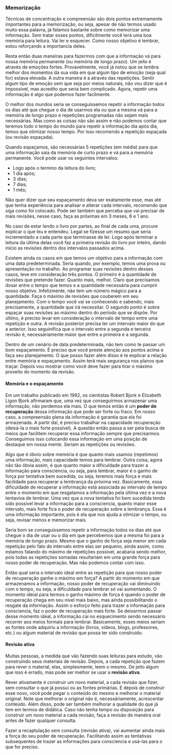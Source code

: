 ### Memorização

Técnicas de concentração e compreensão são dois pontos extremamente importantes para a memorização, ou seja, apesar de não termos usado muito essa palavra, já falamos bastante sobre como memorizar uma informação. Sem tratar esses pontos, dificilmente você terá uma boa memória para leitura. Vai ler e esquecer. Como nosso objetivo é lembrar, estou reforçando a importancia deles.

Resta então duas maneiras para fazermos com que a informação vá para nossa memória permanente (ou memória de longo prazo). Um jeito é através de emoções fortes. Provavelmente, você já notou que se lembra melhor dos momentos da sua vida em que algum tipo de emoção (seja qual for) estava elevada. A outra maneira é a através das repetições. Sentir algum tipo de emoção sem que seja por meios naturais, não vou dizer que é impossível, mas acredito que seria bem complicado. Agora, repetir uma informação é algo que podemos fazer facilmente.

O melhor dos mundos seria se conseguíssemos repetir a informação todos os dias até que chegue o dia de usarmos ela ou que a mesma vá para a memória de longo prazo e repetições programadas não sejam mais necessárias. Mas como as coisas não são assim e não podemos contar que teremos todo o tempo do mundo para repetir a informação dia após dia, temos que otimizar nosso tempo. Por isso recomendo a repetição espaçada (ou revisão espaçada).

Quando espaçamos, são necessárias 5 repetições (em média) para que uma informação saia da memória de curto prazo e vá para a memória permanente. Você pode usar os seguintes intervalos:

* Logo após o termino da leitura do livro;
* 1 dia após;
* 3 dias;
* 7 dias;
* 1 mês;

Não quer dizer que seu espaçamento deva ser exatamente esse, mas até que tenha experiência para analisar e alterar cada intervalo, recomendo que siga como foi colocado. Pode ser também que perceba que vai precisar de mais revisões, nesse caso, faça as próximas em 3 meses, 6 e 1 ano.

No caso de estar lendo o livro por partes, ao final de cada uma, procure explicar o que leu e entendeu. Legal se fizesse um resumo que seria incrementado a cada parte que terminasse de ler. Logo após terminar a leitura da última delas você faz a primeira revisão do livro por inteiro, dando início as revisões dentro dos intervalos passados acima.

Existem ainda os casos em que temos um objetivo para a informação com uma data predeterminada. Seria quando, por exemplo, temos uma prova ou apresentação no trabalho. Ao programar suas revisões dentro desses casos, leve em consideração três pontos. O primeiro é a quantidade de revisões que pretende fazer. Quanto mais, melhor. Claro que precisamos dosar entre o tempo que temos e a quantidade necessária para cumprir nosso objetivo. Infelizmente, não tem um número mágico para a quantidade. Faça o máximo de revisões que couberem em seu planejamento. Com o tempo você vai se conhecendo e sabendo, mais precisamente, a quantidade que irá necessitar. O segundo ponto é sobre espaçar suas revisões ao máximo dentro do período que se dispõe. Por último, é preciso levar em consideração o intervalo de tempo entre uma repetição e outra. A revisão posterior precisa ter um intervalo maior do que a anterior. Isso seguinifica que o intervalo entre a segunda e terceira revisão é, necessáriamente maior que entre a primeira e a segunda.

Dentro de um cenário de data predeterminada, não tem como te passar um bom espaçamento. É preciso que você preste atenção aos pontos acima e faça seu planejamento. O que posso fazer além disso é te explicar a relação entre memória e espaçamento. Assim terá mais segurança nos planos que traçar. Depois vou mostrar como você deve fazer para tirar o máximo proveito do momento da revisão.

#### Memória e o espaçamento

Em um trabalho publicado em 1992, os cientistas Robert Bjork e Elizabeth Ligon Bjork afirmaram que, uma vez que conseguirmos armazenar uma informação, não perdemos ela mais. O que temos então é um **poder de recuperação** dessa informação que pode ser forte ou fraco. Em nosso caso, a compreensão plena da informação é garantia que ela foi armazenada. A partir daí, é preciso trabalhar na capacidade recuperação (deixá-la o mais forte possível). A questão então passa a ser pela busca de meios que facilitem recuperar essa informação sempre que precisarmos. Conseguimos isso colocando essa informação em uma posição de destaque em nossa mente. Seriam as repetições ou revisões.

Algo que é óbvio sobre memória é que quanto mais usamos (repetimos) uma informação, mais capacidade temos para lembrar. Outra coisa, agora não tão óbvia assim, é que quanto maior a dificuldade para trazer a informação para consciencia, ou seja, para lembrar, maior é o ganho de força por tentativa bem sucedida, ou seja, teremos mais força e mais facilidade para recuperar a lembrança da próxima vez. Basicamente, essa dificuldade de recuperar a informação está associada ao intervalo de tempo entre o momento em que resgatamos a informação pela última vez e a nova tentaviva de lembrar. Uma vez que a nova tentativa foi bem sucedida tendo sido possível levar a informação para a consciencia, quanto maior esse intervalo, mais forte fica o poder de recuperação sobre a lembrança. Essa é uma informação importante, pois é ela que nos ajuda a otimizar o tempo, ou seja, revisar menos e memorizar mais.

Seria bom se conseguíssemos repetir a informação todos os dias até que chegue o dia de usar ou o dia em que percebemos que a mesma foi para a memória de longo prazo. Mesmo que o ganho de força seja menor em cada repetição pelo fato do intervalo entre elas ser pequeno, ainda assim, como estamos falando do máximo de repetições possível, acabaria sendo melhor, pois todas as repetições somadas resultariam em uma grande força para nosso poder de recuperação. Mas não podemos contar com isso.

Então qual seria o intervalo ideal entre as repetição para que nosso poder de recuperação ganhe o máximo em força? A partir do momento em que armazenamos a informação, nosso poder de recuperação vai diminuindo com o tempo, ou seja, a dificuldade para lembrar só vai aumentando. O momento ideial para termos o ganho máximo de força é quando o poder de recuperação chega em seu nível mais baixo, mas ainda possibilitando o resgate da informação. Assim o esforço feito para trazer a informação para consciencia, faz o poder de recuperação mais forte. Se deixarmos passar desse momento ideal, a informação cai no esquecimento sendo necessário recorrer aos meios formais para lembrar. Basicamente, esses meios seriam as fontes onde adquiriu a informação (livros, vídeos, blogs, professores, etc.) ou algum material de revisão que possa ter sido construído.

#### Revisão ativa

Muitas pessoas, a medida que vão fazendo suas leituras para estudo, vão construindo seus materiais de revisão. Depois, a cada repetição que fazem para rever o material, elas, simplesmente, leem o mesmo. De jeito algum que isso é errado, mas pode ser melhor se usar a **revisão ativa**.

Rever ativamente é construir um novo material, a cada revisão que fizer, sem consultar o que já possui ou as fontes primárias. E depois de construir esse novo, você pode pegar o conteúdo do mesmo e melhorar o material original. Note que melhorar o original não é, necessáriamente, acrescentar conteúdo. Além disso, pode ser também melhorar a qualidade do que já tem em termos de didática. Caso não tenha tempo ou disposição para construir um novo material a cada revisão, faça a revisão de maneira oral antes de fazer qualquer consulta.

Fazer a recaptulação sem consulta (revisão ativa), vai aumentar ainda mais a força do seu poder de recuperação. Facilitando assim as tentativas subsequentes de trazer as informações para consciencia e usá-las para o que for preciso.

